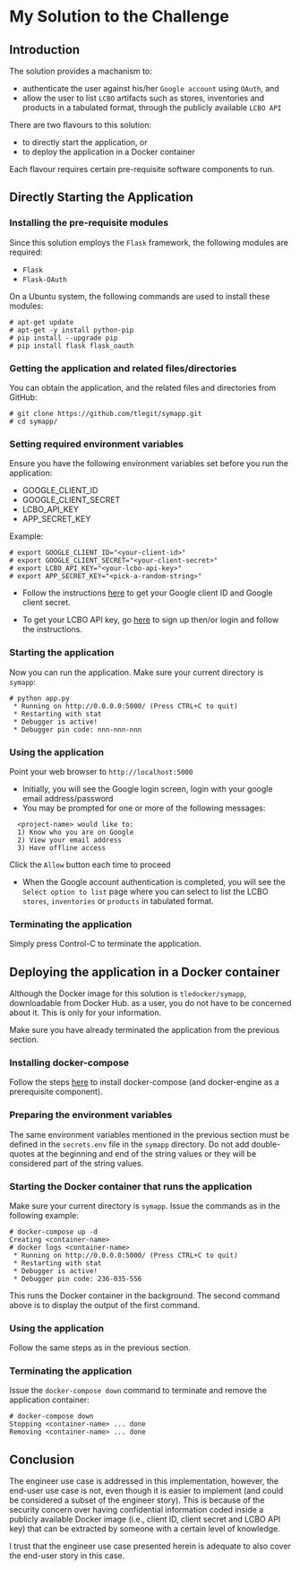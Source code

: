 # My Solution to the Challenge

## Introduction

The solution provides a machanism to:
* authenticate the user against his/her `Google account` using `OAuth`, and
* allow the user to list `LCBO` artifacts such as stores, inventories and products in a tabulated format, through the publicly available `LCBO API`

There are two flavours to this solution:
* to directly start the application, or
* to deploy the application in a Docker container

Each flavour requires certain pre-requisite software components to run.

## Directly Starting the Application

### Installing the pre-requisite modules

Since this solution employs the `Flask` framework, the following modules are required:
* `Flask`
* `Flask-OAuth`

On a Ubuntu system, the following commands are used to install these modules:
```
# apt-get update
# apt-get -y install python-pip
# pip install --upgrade pip
# pip install flask flask_oauth
```

### Getting the application and related files/directories

You can obtain the application, and the related files and directories from GitHub:
```
# git clone https://github.com/tlegit/symapp.git
# cd symapp/
```

### Setting required environment variables

Ensure you have the following environment variables set before you run the application:
* GOOGLE_CLIENT_ID
* GOOGLE_CLIENT_SECRET
* LCBO_API_KEY
* APP_SECRET_KEY

Example:
```
# export GOOGLE_CLIENT_ID="<your-client-id>"
# export GOOGLE_CLIENT_SECRET="<your-client-secret>"
# export LCBO_API_KEY="<your-lcbo-api-key>"
# export APP_SECRET_KEY="<pick-a-random-string>"
```

* Follow the instructions [here](https://developers.google.com/identity/sign-in/web/devconsole-project) to get your Google client ID and Google client secret.

* To get your LCBO API key, go [here](https://lcboapi.com/manager/sign-up) to sign up then/or login and follow the instructions.

### Starting the application

Now you can run the application. Make sure your current directory is `symapp`:
```
# python app.py
 * Running on http://0.0.0.0:5000/ (Press CTRL+C to quit)
 * Restarting with stat
 * Debugger is active!
 * Debugger pin code: nnn-nnn-nnn
```

### Using the application

Point your web browser to `http://localhost:5000`
* Initially, you will see the Google login screen, login with your google email address/password
* You may be prompted for one or more of the following messages:
```
  <project-name> would like to:
  1) Know who you are on Google
  2) View your email address 
  3) Have offline access
```
  Click the `Allow` button each time to proceed
* When the Google account authentication is completed, you will see the `Select option to list` page where you can select to list the LCBO `stores`, `inventories` or `products` in tabulated format.

### Terminating the application

Simply press Control-C to terminate the application.

## Deploying the application in a Docker container

Although the Docker image for this solution is `tledocker/symapp`, downloadable from Docker Hub. as a user, you do not have to be concerned about it. This is only for your information.

Make sure you have already terminated the application from the previous section.

### Installing docker-compose

Follow the steps [here](https://docs.docker.com/compose/install/) to install docker-compose (and docker-engine as a prerequisite component).

### Preparing the environment variables

The same environment variables mentioned in the previous section must be defined in the `secrets.env` file in the `symapp` directory. Do not add double-quotes at the beginning and end of the string values or they will be considered part of the string values.

### Starting the Docker container that runs the application

Make sure your current directory is `symapp`. Issue the commands as in the following example:
```
# docker-compose up -d
Creating <container-name>
# docker logs <container-name>
 * Running on http://0.0.0.0:5000/ (Press CTRL+C to quit)
 * Restarting with stat
 * Debugger is active!
 * Debugger pin code: 236-035-556
```
This runs the Docker container in the background. The second command above is to display the output of the first command.

### Using the application

Follow the same steps as in the previous section.

### Terminating the application

Issue the `docker-compose down` command to terminate and remove the application container:
```
# docker-compose down
Stopping <container-name> ... done
Removing <container-name> ... done
```

## Conclusion

The engineer use case is addressed in this implementation, however, the end-user use case is not, even though it is easier to implement (and could be considered a subset of the engineer story). This is because of the security concern over having confidential information coded inside a publicly available Docker image (i.e., client ID, client secret and LCBO API key) that can be extracted by someone with a certain level of knowledge.

I trust that the engineer use case presented herein is adequate to also cover the end-user story in this case.
